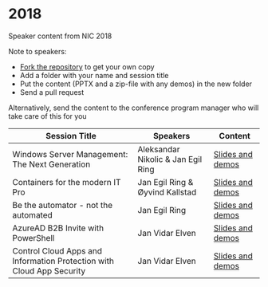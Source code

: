 # 2018
Speaker content from NIC 2018

Note to speakers:
- [Fork the repository](https://help.github.com/articles/fork-a-repo/) to get your own copy
- Add a folder with your name and session title
- Put the content (PPTX and a zip-file with any demos) in the new folder
- Send a pull request


Alternatively, send the content to the conference program manager who will take care of this for you

| Session Title  | Speakers | Content |
| ------------- | ------------- | ------------- |
| Windows Server Management: The Next Generation  | Aleksandar Nikolic & Jan Egil Ring  | [Slides and demos](https://github.com/nordicinfrastructureconference/2018/tree/master/Aleksandar%20Nikolic%20&%20Jan%20Egil%20Ring%20-%20Windows%20Server%20Management%20-%20The%20Next%20Generation)
| Containers for the modern IT Pro  | Jan Egil Ring & Øyvind Kallstad   | [Slides and demos](https://github.com/nordicinfrastructureconference/2018/tree/master/Jan%20Egil%20Ring%20&%20Øyvind%20Kallstad%20-%20Containers%20for%20the%20modern%20IT%20Pro)
| Be the automator - not the automated  | Jan Egil Ring   | [Slides and demos](https://github.com/nordicinfrastructureconference/2018/tree/master/Jan%20Egil%20Ring%20-%20Be%20the%20automator%20-%20not%20the%20automated)
| AzureAD B2B Invite with PowerShell  | Jan Vidar Elven   | [Slides and demos](https://github.com/nordicinfrastructureconference/2018/tree/master/Jan%20Vidar%20Elven%20-%20Azure%20AD%20B2B%20-%20Invite%20your%20neighbors%20to%20your%20Cloud%20party)
| Control Cloud Apps and Information Protection with Cloud App Security  | Jan Vidar Elven   | [Slides and demos](https://github.com/nordicinfrastructureconference/2018/tree/master/Jan%20Vidar%20Elven%20-%20Control%20Cloud%20Apps%20and%20Information%20Protection%20with%20Cloud%20App%20Security)
